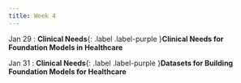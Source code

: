 ```yaml
---
title: Week 4
---
```


Jan 29
: **Clinical Needs**{: .label .label-purple }**Clinical Needs for Foundation Models in Healthcare**

Jan 31
: **Clinical Needs**{: .label .label-purple }**Datasets for Building Foundation Models for Healthcare**